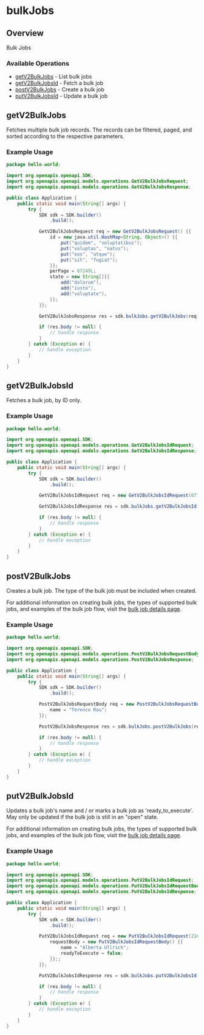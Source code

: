 # bulkJobs

## Overview

Bulk Jobs

### Available Operations

* [getV2BulkJobs](#getv2bulkjobs) - List bulk jobs
* [getV2BulkJobsId](#getv2bulkjobsid) - Fetch a bulk job
* [postV2BulkJobs](#postv2bulkjobs) - Create a bulk job
* [putV2BulkJobsId](#putv2bulkjobsid) - Update a bulk job

## getV2BulkJobs

Fetches multiple bulk job records. The records can be filtered, paged, and sorted according to the respective parameters.

### Example Usage

```java
package hello.world;

import org.openapis.openapi.SDK;
import org.openapis.openapi.models.operations.GetV2BulkJobsRequest;
import org.openapis.openapi.models.operations.GetV2BulkJobsResponse;

public class Application {
    public static void main(String[] args) {
        try {
            SDK sdk = SDK.builder()
                .build();

            GetV2BulkJobsRequest req = new GetV2BulkJobsRequest() {{
                id = new java.util.HashMap<String, Object>() {{
                    put("quidem", "voluptatibus");
                    put("voluptas", "natus");
                    put("eos", "atque");
                    put("sit", "fugiat");
                }};
                perPage = 67249L;
                state = new String[]{{
                    add("dolorum"),
                    add("iusto"),
                    add("voluptate"),
                }};
            }};            

            GetV2BulkJobsResponse res = sdk.bulkJobs.getV2BulkJobs(req);

            if (res.body != null) {
                // handle response
            }
        } catch (Exception e) {
            // handle exception
        }
    }
}
```

## getV2BulkJobsId

Fetches a bulk job, by ID only.

### Example Usage

```java
package hello.world;

import org.openapis.openapi.SDK;
import org.openapis.openapi.models.operations.GetV2BulkJobsIdRequest;
import org.openapis.openapi.models.operations.GetV2BulkJobsIdResponse;

public class Application {
    public static void main(String[] args) {
        try {
            SDK sdk = SDK.builder()
                .build();

            GetV2BulkJobsIdRequest req = new GetV2BulkJobsIdRequest(677082L);            

            GetV2BulkJobsIdResponse res = sdk.bulkJobs.getV2BulkJobsId(req);

            if (res.body != null) {
                // handle response
            }
        } catch (Exception e) {
            // handle exception
        }
    }
}
```

## postV2BulkJobs

Creates a bulk job. The type of the bulk job must be included when created.

For additional information on creating bulk jobs, the types of supported bulk jobs, and examples of the bulk job flow, visit the <a href="/bulk.html" target="_blank" rel="noopener noreferrer">bulk job details page</a>.


### Example Usage

```java
package hello.world;

import org.openapis.openapi.SDK;
import org.openapis.openapi.models.operations.PostV2BulkJobsRequestBody;
import org.openapis.openapi.models.operations.PostV2BulkJobsResponse;

public class Application {
    public static void main(String[] args) {
        try {
            SDK sdk = SDK.builder()
                .build();

            PostV2BulkJobsRequestBody req = new PostV2BulkJobsRequestBody("deleniti") {{
                name = "Terence Rau";
            }};            

            PostV2BulkJobsResponse res = sdk.bulkJobs.postV2BulkJobs(req);

            if (res.body != null) {
                // handle response
            }
        } catch (Exception e) {
            // handle exception
        }
    }
}
```

## putV2BulkJobsId

Updates a bulk job's name and / or marks a bulk job as 'ready_to_execute'.  May only be updated if the bulk job is still in an "open" state.

For additional information on creating bulk jobs, the types of supported bulk jobs, and examples of the bulk job flow, visit the <a href="/bulk.html" target="_blank" rel="noopener noreferrer">bulk job details page</a>.


### Example Usage

```java
package hello.world;

import org.openapis.openapi.SDK;
import org.openapis.openapi.models.operations.PutV2BulkJobsIdRequest;
import org.openapis.openapi.models.operations.PutV2BulkJobsIdRequestBody;
import org.openapis.openapi.models.operations.PutV2BulkJobsIdResponse;

public class Application {
    public static void main(String[] args) {
        try {
            SDK sdk = SDK.builder()
                .build();

            PutV2BulkJobsIdRequest req = new PutV2BulkJobsIdRequest(216897L) {{
                requestBody = new PutV2BulkJobsIdRequestBody() {{
                    name = "Alberta Ullrich";
                    readyToExecute = false;
                }};;
            }};            

            PutV2BulkJobsIdResponse res = sdk.bulkJobs.putV2BulkJobsId(req);

            if (res.body != null) {
                // handle response
            }
        } catch (Exception e) {
            // handle exception
        }
    }
}
```
